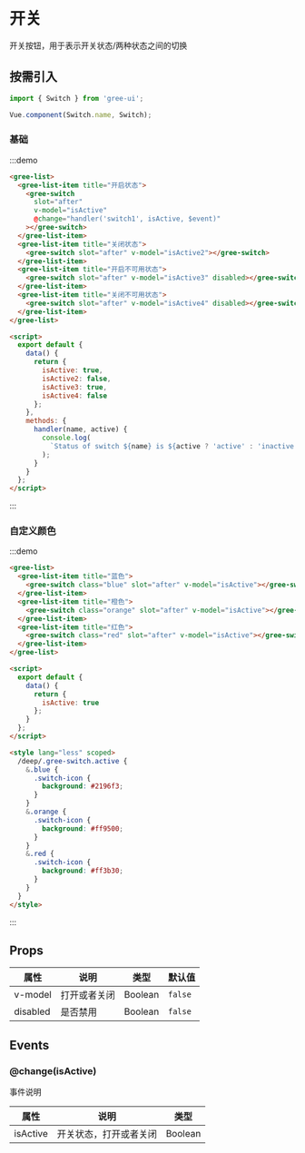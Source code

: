 # 开关

开关按钮，用于表示开关状态/两种状态之间的切换

## 按需引入

```javascript
import { Switch } from 'gree-ui';

Vue.component(Switch.name, Switch);
```

### 基础

:::demo

```html
<gree-list>
  <gree-list-item title="开启状态">
    <gree-switch
      slot="after"
      v-model="isActive"
      @change="handler('switch1', isActive, $event)"
    ></gree-switch>
  </gree-list-item>
  <gree-list-item title="关闭状态">
    <gree-switch slot="after" v-model="isActive2"></gree-switch>
  </gree-list-item>
  <gree-list-item title="开启不可用状态">
    <gree-switch slot="after" v-model="isActive3" disabled></gree-switch>
  </gree-list-item>
  <gree-list-item title="关闭不可用状态">
    <gree-switch slot="after" v-model="isActive4" disabled></gree-switch>
  </gree-list-item>
</gree-list>

<script>
  export default {
    data() {
      return {
        isActive: true,
        isActive2: false,
        isActive3: true,
        isActive4: false
      };
    },
    methods: {
      handler(name, active) {
        console.log(
          `Status of switch ${name} is ${active ? 'active' : 'inactive'}`
        );
      }
    }
  };
</script>
```

:::

### 自定义颜色

:::demo

```html
<gree-list>
  <gree-list-item title="蓝色">
    <gree-switch class="blue" slot="after" v-model="isActive"></gree-switch>
  </gree-list-item>
  <gree-list-item title="橙色">
    <gree-switch class="orange" slot="after" v-model="isActive"></gree-switch>
  </gree-list-item>
  <gree-list-item title="红色">
    <gree-switch class="red" slot="after" v-model="isActive"></gree-switch>
  </gree-list-item>
</gree-list>

<script>
  export default {
    data() {
      return {
        isActive: true
      };
    }
  };
</script>

<style lang="less" scoped>
  /deep/.gree-switch.active {
    &.blue {
      .switch-icon {
        background: #2196f3;
      }
    }
    &.orange {
      .switch-icon {
        background: #ff9500;
      }
    }
    &.red {
      .switch-icon {
        background: #ff3b30;
      }
    }
  }
</style>
```

:::

## Props

| 属性     | 说明         | 类型    | 默认值  |
| -------- | ------------ | ------- | ------- |
| v-model  | 打开或者关闭 | Boolean | `false` |
| disabled | 是否禁用     | Boolean | `false` |

## Events

### @change(isActive)

事件说明

| 属性     | 说明                   | 类型    |
| -------- | ---------------------- | ------- |
| isActive | 开关状态，打开或者关闭 | Boolean |

<script>
export default {
  data() {
    return {
      isActive: true,
      isActive2: false,
      isActive3: true,
      isActive4: false
    };
  },
  methods: {
    handler(name, active) {
      console.log(
        `Status of switch ${name} is ${active ? 'active' : 'inactive'}`
      );
    }
  }
};
</script>

<style lang="less" scoped>
/deep/.gree-switch.active {
  &.blue {
    .switch-icon {
      background: #2196f3;
    }
  }
  &.orange {
    .switch-icon {
      background: #ff9500;
    }
  }
  &.red {
    .switch-icon {
      background: #ff3b30;
    }
  }
}
</style>
